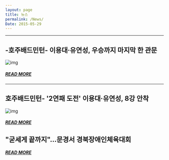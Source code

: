 ```yaml
---
layout: page
title: 뉴스
permalink: /News/
Date: 2015-05-29 
---
```


---
## -호주배드민턴- 이용대·유연성, 우승까지 마지막 한 관문

![img](http://img.yonhapnews.co.kr/photo/yna/YH/2015/04/27/PYH2015042701720034000_P2.jpg)
##### [READ MORE](http://spyj71.github.io/Newspost3/)
---

## 호주배드민턴- '2연패 도전' 이용대·유연성, 8강 안착

![img](http://img.yonhapnews.co.kr/photo/yna/YH/2015/05/15/PYH2015051500620034000_P2.jpg)
##### [READ MORE](http://spyj71.github.io/Newspost3/)


## "굳세게 끝까지"…문경서 경북장애인체육대회

##### [READ MORE](http://spyj71.github.io/Newspost3/)

